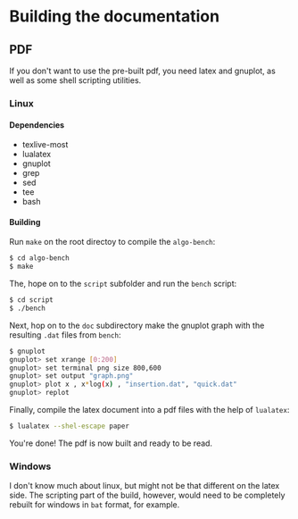 # Building the documentation
## PDF
If you don't want to use the pre-built pdf, you need latex and gnuplot, as well as some shell scripting utilities.
### Linux
#### Dependencies
- texlive-most
- lualatex
- gnuplot
- grep
- sed
- tee
- bash
#### Building
Run `make` on the root directoy to compile the `algo-bench`:

``` sh
$ cd algo-bench
$ make
```
The, hope on to the `script` subfolder and run the `bench` script:

``` sh
$ cd script
$ ./bench
```

Next, hop on to the `doc` subdirectory make the gnuplot graph with the resulting `.dat` files from `bench`:

``` sh
$ gnuplot
gnuplot> set xrange [0:200]
gnuplot> set terminal png size 800,600
gnuplot> set output "graph.png"
gnuplot> plot x , x*log(x) , "insertion.dat", "quick.dat"
gnuplot> replot
```

Finally, compile the latex document into a pdf files with the help of `lualatex`:

``` sh
$ lualatex --shel-escape paper 
```

You're done! The pdf is now built and ready to be read.

### Windows
I don't know much about linux, but might not be that different on the latex side. The scripting part of the build, however, would need to be completely rebuilt for windows in `bat` format, for example.
